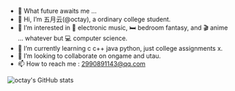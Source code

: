 - 🌸 What future awaits me ...
- 👋 Hi, I’m 五月云(@octay), a ordinary college student.
- 👀 I’m interested in 🎵 electronic music, 🛏️ bedroom fantasy, and 🎬 anime ... whatever but 💻 computer science.
- 🌱 I’m currently learning c c++ java python, just college assignments x.
- 💞️ I’m looking to collaborate on ongame and utau.
- 📫 How to reach me : 2990891143@qq.com

![octay's GitHub stats](https://github-readme-stats.vercel.app/api?username=octay&show_icons=true&theme=dracula)
